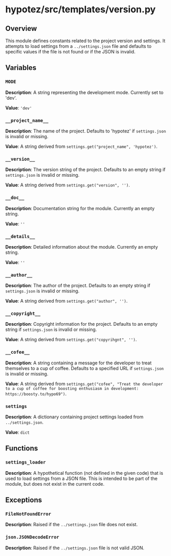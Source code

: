 # hypotez/src/templates/version.py

## Overview

This module defines constants related to the project version and settings. It attempts to load settings from a `../settings.json` file and defaults to specific values if the file is not found or if the JSON is invalid.


## Variables

### `MODE`

**Description**: A string representing the development mode. Currently set to 'dev'.

**Value**: `'dev'`


### `__project_name__`

**Description**: The name of the project.  Defaults to 'hypotez' if `settings.json` is invalid or missing.

**Value**: A string derived from `settings.get("project_name", 'hypotez')`.


### `__version__`

**Description**: The version string of the project. Defaults to an empty string if `settings.json` is invalid or missing.

**Value**: A string derived from `settings.get("version", '')`.


### `__doc__`

**Description**: Documentation string for the module.  Currently an empty string.


**Value**: `''`


### `__details__`

**Description**: Detailed information about the module.  Currently an empty string.


**Value**: `''`


### `__author__`

**Description**: The author of the project. Defaults to an empty string if `settings.json` is invalid or missing.


**Value**: A string derived from `settings.get("author", '')`.


### `__copyright__`

**Description**: Copyright information for the project. Defaults to an empty string if `settings.json` is invalid or missing.

**Value**: A string derived from `settings.get("copyrihgnt", '')`.


### `__cofee__`

**Description**: A string containing a message for the developer to treat themselves to a cup of coffee.  Defaults to a specified URL if `settings.json` is invalid or missing.

**Value**: A string derived from `settings.get("cofee", "Treat the developer to a cup of coffee for boosting enthusiasm in development: https://boosty.to/hypo69")`.


### `settings`

**Description**: A dictionary containing project settings loaded from `../settings.json`.

**Value**: `dict`


## Functions

### `settings_loader`

**Description**: A hypothetical function (not defined in the given code) that is used to load settings from a JSON file. This is intended to be part of the module, but does not exist in the current code.


## Exceptions

### `FileNotFoundError`

**Description**: Raised if the `../settings.json` file does not exist.


### `json.JSONDecodeError`

**Description**: Raised if the `../settings.json` file is not valid JSON.